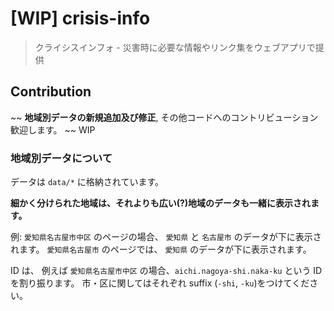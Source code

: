 # [WIP] crisis-info

> クライシスインフォ - 災害時に必要な情報やリンク集をウェブアプリで提供

## Contribution

~~ **地域別データの新規追加及び修正**, その他コードへのコントリビューション歓迎します。 ~~ WIP

### 地域別データについて

データは `data/*` に格納されています。

**細かく分けられた地域は、それよりも広い(?)地域のデータも一緒に表示されます。**

例: `愛知県名古屋市中区` のページの場合、 `愛知県` と `名古屋市` のデータが下に表示されます。
`愛知県名古屋市` のページでは、 `愛知県` のデータが下に表示されます。

ID は、 例えば `愛知県名古屋市中区` の場合、`aichi.nagoya-shi.naka-ku` という ID を割り振ります。
市・区に関してはそれぞれ suffix (`-shi`, `-ku`)をつけてください。
